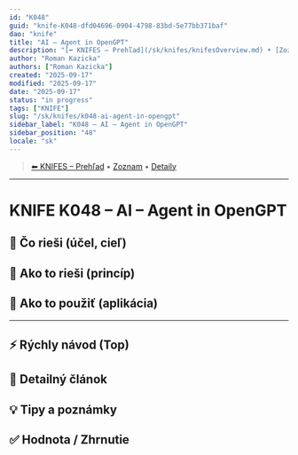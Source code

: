 ```yaml
---
id: "K048"
guid: "knife-K048-dfd04696-0904-4798-83bd-5e77bb371baf"
dao: "knife"
title: "AI – Agent in OpenGPT"
description: "[⬅ KNIFES – Prehľad](/sk/knifes/knifesOverview.md) • [Zoznam](../KNIFE_Overview_List.md) • [Detaily](../KNIFE_Overview_Details.md)\n---\n KNIFE K048 – AI – Agent in OpenGPT"
author: "Roman Kazicka"
authors: ["Roman Kazicka"]
created: "2025-09-17"
modified: "2025-09-17"
date: "2025-09-17"
status: "in progress"
tags: ["KNIFE"]
slug: "/sk/knifes/k048-ai-agent-in-opengpt"
sidebar_label: "K048 – AI – Agent in OpenGPT"
sidebar_position: "48"
locale: "sk"
---
```

<!-- body:start -->

<!-- nav:knifes -->
> [⬅ KNIFES – Prehľad](/sk/knifes/knifesOverview.md) • [Zoznam](../KNIFE_Overview_List.md) • [Detaily](../KNIFE_Overview_Details.md)
---
# KNIFE K048 – AI – Agent in OpenGPT

## 🎯 Čo rieši (účel, cieľ)

## 🧩 Ako to rieši (princíp)

## 🧪 Ako to použiť (aplikácia)

---

## ⚡ Rýchly návod (Top)

## 📜 Detailný článok

## 💡 Tipy a poznámky

## ✅ Hodnota / Zhrnutie
